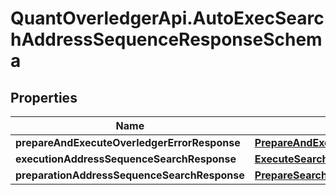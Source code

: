 # QuantOverledgerApi.AutoExecSearchAddressSequenceResponseSchema

## Properties

Name | Type | Description | Notes
------------ | ------------- | ------------- | -------------
**prepareAndExecuteOverledgerErrorResponse** | [**PrepareAndExecuteOverledgerErrorResponse**](PrepareAndExecuteOverledgerErrorResponse.md) |  | [optional] 
**executionAddressSequenceSearchResponse** | [**ExecuteSearchSequenceResponse**](ExecuteSearchSequenceResponse.md) |  | [optional] 
**preparationAddressSequenceSearchResponse** | [**PrepareSearchResponseSchema**](PrepareSearchResponseSchema.md) |  | [optional] 


